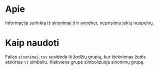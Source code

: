 Apie
======
Informacija surinkta iš [sinonimai.lt](https://github.com/gajus/sinonimai.lt) ir [wordnet](http://korpus.juls.savba.sk/ltskwn_lt.html), neprisiimu jokių nuopelnų.

Kaip naudoti
=============
Failas `sinonimai.tsv` susideda iš žodžių grupių, kur kiekvienas žodis atskirtas `\t` simboliu. Kiekviena grupė simbolizuoja sinonimų grupę.
